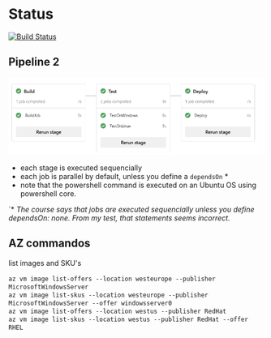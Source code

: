 # Status  
[![Build Status](https://dev.azure.com/ThomasDetemmerman/PrivateCloud/_apis/build/status/ThomasDetemmerman.CheatSheets?branchName=master)](https://dev.azure.com/ThomasDetemmerman/PrivateCloud/_build/latest?definitionId=23&branchName=master)

## Pipeline 2
![Image of pipeline](./img/pipeline.png)

- each stage is executed sequencially
- each job is parallel by default, unless you define a `dependsOn` *
- note that the powershell command is executed on an Ubuntu OS using powershell core.

`* _The course says that jobs are executed sequencially unless you define dependsOn: none. From my test, that statements seems incorrect._

## AZ commandos

list images and SKU's
```
az vm image list-offers --location westeurope --publisher MicrosoftWindowsServer
az vm image list-skus --location westeurope --publisher MicrosoftWindowsServer --offer windowsserver0
az vm image list-offers --location westus --publisher RedHat
az vm image list-skus --location westus --publisher RedHat --offer RHEL
```
